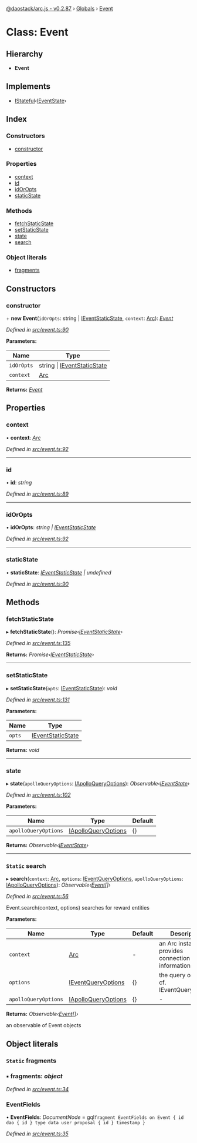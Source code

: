 [@daostack/arc.js - v0.2.87](../README.md) › [Globals](../globals.md) › [Event](event.md)

# Class: Event

## Hierarchy

* **Event**

## Implements

* [IStateful](../interfaces/istateful.md)‹[IEventState](../interfaces/ieventstate.md)›

## Index

### Constructors

* [constructor](event.md#constructor)

### Properties

* [context](event.md#context)
* [id](event.md#id)
* [idOrOpts](event.md#idoropts)
* [staticState](event.md#staticstate)

### Methods

* [fetchStaticState](event.md#fetchstaticstate)
* [setStaticState](event.md#setstaticstate)
* [state](event.md#state)
* [search](event.md#static-search)

### Object literals

* [fragments](event.md#static-fragments)

## Constructors

###  constructor

\+ **new Event**(`idOrOpts`: string | [IEventStaticState](../interfaces/ieventstaticstate.md), `context`: [Arc](arc.md)): *[Event](event.md)*

*Defined in [src/event.ts:90](https://github.com/daostack/alchemy-monorepo/blob/6a18bc5/packages/arc.js/src/event.ts#L90)*

**Parameters:**

Name | Type |
------ | ------ |
`idOrOpts` | string &#124; [IEventStaticState](../interfaces/ieventstaticstate.md) |
`context` | [Arc](arc.md) |

**Returns:** *[Event](event.md)*

## Properties

###  context

• **context**: *[Arc](arc.md)*

*Defined in [src/event.ts:92](https://github.com/daostack/alchemy-monorepo/blob/6a18bc5/packages/arc.js/src/event.ts#L92)*

___

###  id

• **id**: *string*

*Defined in [src/event.ts:89](https://github.com/daostack/alchemy-monorepo/blob/6a18bc5/packages/arc.js/src/event.ts#L89)*

___

###  idOrOpts

• **idOrOpts**: *string | [IEventStaticState](../interfaces/ieventstaticstate.md)*

*Defined in [src/event.ts:92](https://github.com/daostack/alchemy-monorepo/blob/6a18bc5/packages/arc.js/src/event.ts#L92)*

___

###  staticState

• **staticState**: *[IEventStaticState](../interfaces/ieventstaticstate.md) | undefined*

*Defined in [src/event.ts:90](https://github.com/daostack/alchemy-monorepo/blob/6a18bc5/packages/arc.js/src/event.ts#L90)*

## Methods

###  fetchStaticState

▸ **fetchStaticState**(): *Promise‹[IEventStaticState](../interfaces/ieventstaticstate.md)›*

*Defined in [src/event.ts:135](https://github.com/daostack/alchemy-monorepo/blob/6a18bc5/packages/arc.js/src/event.ts#L135)*

**Returns:** *Promise‹[IEventStaticState](../interfaces/ieventstaticstate.md)›*

___

###  setStaticState

▸ **setStaticState**(`opts`: [IEventStaticState](../interfaces/ieventstaticstate.md)): *void*

*Defined in [src/event.ts:131](https://github.com/daostack/alchemy-monorepo/blob/6a18bc5/packages/arc.js/src/event.ts#L131)*

**Parameters:**

Name | Type |
------ | ------ |
`opts` | [IEventStaticState](../interfaces/ieventstaticstate.md) |

**Returns:** *void*

___

###  state

▸ **state**(`apolloQueryOptions`: [IApolloQueryOptions](../interfaces/iapolloqueryoptions.md)): *Observable‹[IEventState](../interfaces/ieventstate.md)›*

*Defined in [src/event.ts:102](https://github.com/daostack/alchemy-monorepo/blob/6a18bc5/packages/arc.js/src/event.ts#L102)*

**Parameters:**

Name | Type | Default |
------ | ------ | ------ |
`apolloQueryOptions` | [IApolloQueryOptions](../interfaces/iapolloqueryoptions.md) |  {} |

**Returns:** *Observable‹[IEventState](../interfaces/ieventstate.md)›*

___

### `Static` search

▸ **search**(`context`: [Arc](arc.md), `options`: [IEventQueryOptions](../interfaces/ieventqueryoptions.md), `apolloQueryOptions`: [IApolloQueryOptions](../interfaces/iapolloqueryoptions.md)): *Observable‹[Event](event.md)[]›*

*Defined in [src/event.ts:56](https://github.com/daostack/alchemy-monorepo/blob/6a18bc5/packages/arc.js/src/event.ts#L56)*

Event.search(context, options) searches for reward entities

**Parameters:**

Name | Type | Default | Description |
------ | ------ | ------ | ------ |
`context` | [Arc](arc.md) | - | an Arc instance that provides connection information |
`options` | [IEventQueryOptions](../interfaces/ieventqueryoptions.md) |  {} | the query options, cf. IEventQueryOptions |
`apolloQueryOptions` | [IApolloQueryOptions](../interfaces/iapolloqueryoptions.md) |  {} | - |

**Returns:** *Observable‹[Event](event.md)[]›*

an observable of Event objects

## Object literals

### `Static` fragments

### ▪ **fragments**: *object*

*Defined in [src/event.ts:34](https://github.com/daostack/alchemy-monorepo/blob/6a18bc5/packages/arc.js/src/event.ts#L34)*

###  EventFields

• **EventFields**: *DocumentNode* =  gql`fragment EventFields on Event {
      id
      dao {
        id
      }
      type
      data
      user
      proposal {
        id
      }
      timestamp
    }`

*Defined in [src/event.ts:35](https://github.com/daostack/alchemy-monorepo/blob/6a18bc5/packages/arc.js/src/event.ts#L35)*
